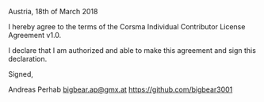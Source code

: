 Austria, 18th of March 2018

I hereby agree to the terms of the Corsma Individual Contributor License
Agreement v1.0.

I declare that I am authorized and able to make this agreement and sign this
declaration.

Signed,

Andreas Perhab bigbear.ap@gmx.at https://github.com/bigbear3001
